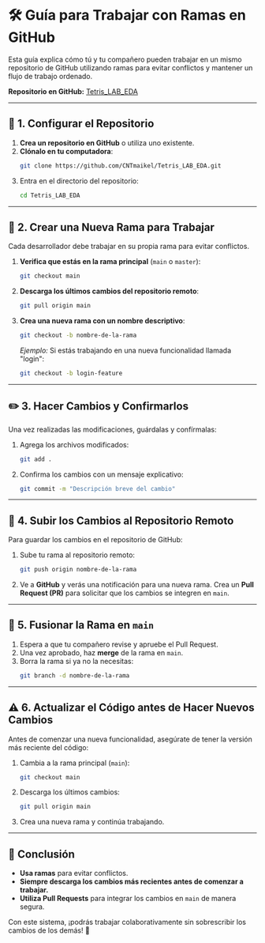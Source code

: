 # 🛠 Guía para Trabajar con Ramas en GitHub

Esta guía explica cómo tú y tu compañero pueden trabajar en un mismo repositorio de GitHub utilizando ramas para evitar conflictos y mantener un flujo de trabajo ordenado.

**Repositorio en GitHub:** [Tetris_LAB_EDA](https://github.com/CNTmaikel/Tetris_LAB_EDA.git)

---

## 🚀 1. Configurar el Repositorio
1. **Crea un repositorio en GitHub** o utiliza uno existente.
2. **Clónalo en tu computadora**:
   ```sh
   git clone https://github.com/CNTmaikel/Tetris_LAB_EDA.git
   ```
3. Entra en el directorio del repositorio:
   ```sh
   cd Tetris_LAB_EDA
   ```

---

## 🌿 2. Crear una Nueva Rama para Trabajar
Cada desarrollador debe trabajar en su propia rama para evitar conflictos.

1. **Verifica que estás en la rama principal** (`main` o `master`):
   ```sh
   git checkout main
   ```
2. **Descarga los últimos cambios del repositorio remoto**:
   ```sh
   git pull origin main
   ```
3. **Crea una nueva rama con un nombre descriptivo**:
   ```sh
   git checkout -b nombre-de-la-rama
   ```
   *Ejemplo:* Si estás trabajando en una nueva funcionalidad llamada "login":
   ```sh
   git checkout -b login-feature
   ```

---

## ✏️ 3. Hacer Cambios y Confirmarlos
Una vez realizadas las modificaciones, guárdalas y confírmalas:

1. Agrega los archivos modificados:
   ```sh
   git add .
   ```
2. Confirma los cambios con un mensaje explicativo:
   ```sh
   git commit -m "Descripción breve del cambio"
   ```

---

## 🔄 4. Subir los Cambios al Repositorio Remoto
Para guardar los cambios en el repositorio de GitHub:

1. Sube tu rama al repositorio remoto:
   ```sh
   git push origin nombre-de-la-rama
   ```
2. Ve a **GitHub** y verás una notificación para una nueva rama. Crea un **Pull Request (PR)** para solicitar que los cambios se integren en `main`.

---

## 🔀 5. Fusionar la Rama en `main`
1. Espera a que tu compañero revise y apruebe el Pull Request.
2. Una vez aprobado, haz **merge** de la rama en `main`.
3. Borra la rama si ya no la necesitas:
   ```sh
   git branch -d nombre-de-la-rama
   ```

---

## ⚠️ 6. Actualizar el Código antes de Hacer Nuevos Cambios
Antes de comenzar una nueva funcionalidad, asegúrate de tener la versión más reciente del código:

1. Cambia a la rama principal (`main`):
   ```sh
   git checkout main
   ```
2. Descarga los últimos cambios:
   ```sh
   git pull origin main
   ```
3. Crea una nueva rama y continúa trabajando.

---

## 🎯 Conclusión
- **Usa ramas** para evitar conflictos.
- **Siempre descarga los cambios más recientes antes de comenzar a trabajar.**
- **Utiliza Pull Requests** para integrar los cambios en `main` de manera segura.

Con este sistema, ¡podrás trabajar colaborativamente sin sobrescribir los cambios de los demás! 🚀
